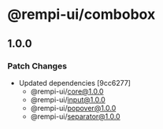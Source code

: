 # @rempi-ui/combobox

## 1.0.0

### Patch Changes

- Updated dependencies [9cc6277]
  - @rempi-ui/core@1.0.0
  - @rempi-ui/input@1.0.0
  - @rempi-ui/popover@1.0.0
  - @rempi-ui/separator@1.0.0

